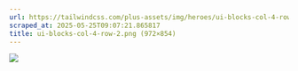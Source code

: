 ```yaml
---
url: https://tailwindcss.com/plus-assets/img/heroes/ui-blocks-col-4-row-2.png
scraped_at: 2025-05-25T09:07:21.865817
title: ui-blocks-col-4-row-2.png (972×854)
---
```


![](https://tailwindcss.com/plus-assets/img/heroes/ui-blocks-col-4-row-2.png)

